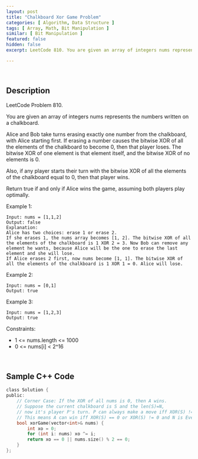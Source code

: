 ```yaml
---
layout: post
title: "Chalkboard Xor Game Problem"
categories: [ Algorithm, Data Structure ]
tags: [ Array, Math, Bit Manipulation ]
similar: [ Bit Manipulation ]
featured: false
hidden: false
excerpt: LeetCode 810. You are given an array of integers nums represents the numbers written on a chalkboard.

---
```


<br />

## Description

LeetCode Problem 810.

You are given an array of integers nums represents the numbers written on a chalkboard.

Alice and Bob take turns erasing exactly one number from the chalkboard, with Alice starting first. If erasing a number causes the bitwise XOR of all the elements of the chalkboard to become 0, then that player loses. The bitwise XOR of one element is that element itself, and the bitwise XOR of no elements is 0.

Also, if any player starts their turn with the bitwise XOR of all the elements of the chalkboard equal to 0, then that player wins.

Return true if and only if Alice wins the game, assuming both players play optimally.

Example 1:
```
Input: nums = [1,1,2]
Output: false
Explanation: 
Alice has two choices: erase 1 or erase 2. 
If she erases 1, the nums array becomes [1, 2]. The bitwise XOR of all the elements of the chalkboard is 1 XOR 2 = 3. Now Bob can remove any element he wants, because Alice will be the one to erase the last element and she will lose. 
If Alice erases 2 first, now nums become [1, 1]. The bitwise XOR of all the elements of the chalkboard is 1 XOR 1 = 0. Alice will lose.
```

Example 2:
```
Input: nums = [0,1]
Output: true
```

Example 3:
```
Input: nums = [1,2,3]
Output: true
```

Constraints:
* 1 <= nums.length <= 1000
* 0 <= nums[i] < 2^16

<br />

## Sample C++ Code


```c
class Solution {
public:
	// Corner Case: If the XOR of all nums is 0, then A wins.
	// Suppose the current chalkboard is S and the len(S)=N, 
	// now it's player P's turn. P can always make a move iff XOR(S) != 0 and N is Even.
	// This means A can win iff XOR(S) == 0 or XOR(S) != 0 and N is Even.
    bool xorGame(vector<int>& nums) {
        int xo = 0;
        for (int i: nums) xo ^= i;
        return xo == 0 || nums.size() % 2 == 0;
    }
};
```


